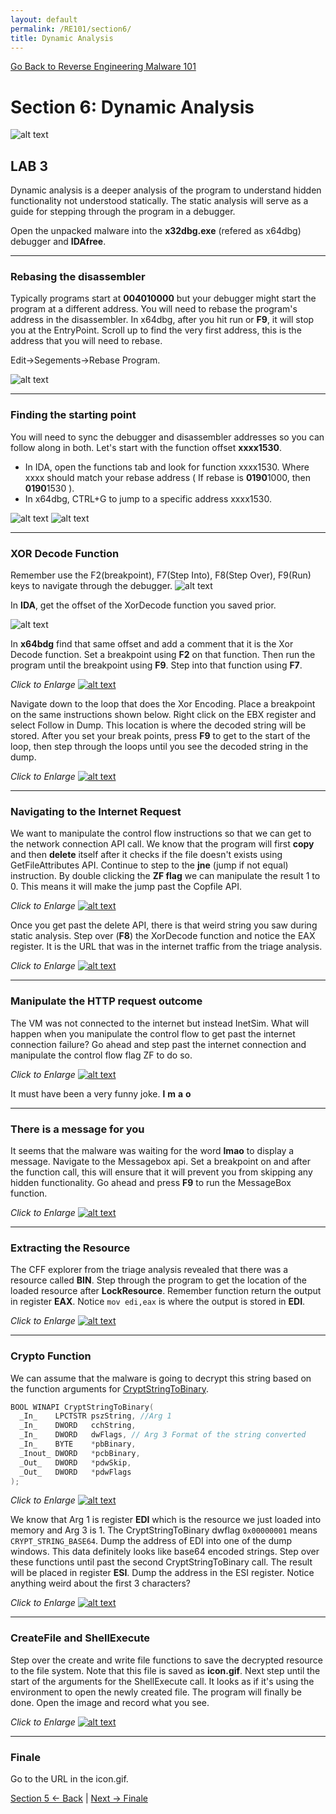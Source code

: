 ```yaml
---
layout: default
permalink: /RE101/section6/
title: Dynamic Analysis
---
```

[Go Back to Reverse Engineering Malware 101](https://securedorg.github.io/RE101/)

# Section 6: Dynamic Analysis #

![alt text](https://securedorg.github.io/images/hackerman.gif "hackerman")

## LAB 3
Dynamic analysis is a deeper analysis of the program to understand hidden functionality not understood statically. The static analysis will serve as a guide for stepping through the program in a debugger.

Open the unpacked malware into the **x32dbg.exe** (refered as x64dbg) debugger and **IDAfree**.

--- 

### Rebasing the disassembler

Typically programs start at **004010000** but your debugger might start the program at a different address. You will need to rebase the program's address in the disassembler. In x64dbg, after you hit run or **F9**, it will stop you at the EntryPoint. Scroll up to find the very first address, this is the address that you will need to rebase. 

Edit->Segements->Rebase Program.

![alt text](https://securedorg.github.io/images/dyn2.png "Victim and Sniffer")

--- 

### Finding the starting point

You will need to sync the debugger and disassembler addresses so you can follow along in both. Let's start with the function offset **xxxx1530**.
* In IDA, open the functions tab and look for function xxxx1530. Where xxxx should match your rebase address ( If rebase is **0190**1000, then **0190**1530 ).
* In x64dbg, CTRL+G to jump to a specific address xxxx1530.

![alt text](https://securedorg.github.io/images/dyn3.png "IDAmain")
![alt text](https://securedorg.github.io/images/dyn4.png "x64dbg Jump")

---

### XOR Decode Function

Remember use the F2(breakpoint), F7(Step Into), F8(Step Over), F9(Run) keys to navigate through the debugger. 
![alt text](https://securedorg.github.io/images/dyn6.png "xordecode")

In **IDA**, get the offset of the XorDecode function you saved prior.

![alt text](https://securedorg.github.io/images/dyn8.png "xordecode")

In **x64bdg** find that same offset and add a comment that it is the Xor Decode function. Set a breakpoint using **F2** on that function. Then run the program until the breakpoint using **F9**. Step into that function using **F7**.

*Click to Enlarge*
[![alt text](https://securedorg.github.io/images/dyn5.gif "xordecode")](https://securedorg.github.io/images/dyn5.gif)

Navigate down to the loop that does the Xor Encoding. Place a breakpoint on the same instructions shown below. Right click on the EBX register and select Follow in Dump. This location is where the decoded string will be stored. After you set your break points, press **F9** to get to the start of the loop, then step through the loops until you see the decoded string in the dump.

*Click to Enlarge*
[![alt text](https://securedorg.github.io/images/dyn9.png "xordecode")](https://securedorg.github.io/images/dyn9.png)

---

### Navigating to the Internet Request

We want to manipulate the control flow instructions so that we can get to the network connection API call. We know that the program will first **copy** and then **delete** itself after it checks if the file doesn't exists using GetFileAttributes API. Continue to step to the **jne** (jump if not equal) instruction. By double clicking the **ZF flag** we can manipulate the result 1 to 0. This means it will make the jump past the Copfile API.

*Click to Enlarge*
[![alt text](https://securedorg.github.io/images/dyn10.gif "ZF Flag")](https://securedorg.github.io/images/dyn10.gif)

Once you get past the delete API, there is that weird string you saw during static analysis. Step over (**F8**) the XorDecode function and notice the EAX register. It is the URL that was in the internet traffic from the triage analysis. 

*Click to Enlarge*
[![alt text](https://securedorg.github.io/images/dyn11.png "Nav to Internet")](https://securedorg.github.io/images/dyn11.png)

---

### Manipulate the HTTP request outcome

The VM was not connected to the internet but instead InetSim. What will happen when you manipulate the control flow to get past the internet connection failure? Go ahead and step past the internet connection and manipulate the control flow flag ZF to do so.

*Click to Enlarge*
[![alt text](https://securedorg.github.io/images/dyn12.gif "Nav past Internet")](https://securedorg.github.io/images/dyn12.gif)

It must have been a very funny joke. **l** **m** **a** **o**

---

### There is a message for you

It seems that the malware was waiting for the word **lmao** to display a message. Navigate to the Messagebox api. Set a breakpoint on and after the function call, this will ensure that it will prevent you from skipping any hidden functionality. Go ahead and press **F9** to run the MessageBox function.

*Click to Enlarge*
[![alt text](https://securedorg.github.io/images/dyn13.gif "Yo this is Dope")](https://securedorg.github.io/images/dyn13.gif)

---

### Extracting the Resource

The CFF explorer from the triage analysis revealed that there was a resource called **BIN**. Step through the program to get the location of the loaded resource after **LockResource**. Remember function return the output in register **EAX**.  Notice `mov edi,eax` is where the output is stored in **EDI**.

*Click to Enlarge*
[![alt text](https://securedorg.github.io/images/dyn14.png "ResourceLoad")](https://securedorg.github.io/images/dyn14.png)

---

### Crypto Function

We can assume that the malware is going to decrypt this string based on the function arguments for [CryptStringToBinary](https://msdn.microsoft.com/en-us/library/windows/desktop/aa380285.aspx).

```C++
BOOL WINAPI CryptStringToBinary(
  _In_    LPCTSTR pszString, //Arg 1
  _In_    DWORD   cchString,
  _In_    DWORD   dwFlags, // Arg 3 Format of the string converted
  _In_    BYTE    *pbBinary,
  _Inout_ DWORD   *pcbBinary,
  _Out_   DWORD   *pdwSkip,
  _Out_   DWORD   *pdwFlags
);
```

*Click to Enlarge*
[![alt text](https://securedorg.github.io/images/dyn15.png "CryptString")](https://securedorg.github.io/images/dyn15.png)

We know that Arg 1 is register **EDI** which is the resource we just loaded into memory and Arg 3 is 1. The CryptStringToBinary dwflag `0x00000001` means `CRYPT_STRING_BASE64`. Dump the address of EDI into one of the dump windows. This data definitely looks like base64 encoded strings. Step over these functions until past the second CryptStringToBinary call. The result will be placed in register **ESI**. Dump the address in the ESI register. Notice anything weird about the first 3 characters?

*Click to Enlarge*
[![alt text](https://securedorg.github.io/images/dyn16.png "Post CryptString")](https://securedorg.github.io/images/dyn16.png)

---

### CreateFile and ShellExecute

Step over the create and write file functions to save the decrypted resource to the file system. Note that this file is saved as **icon.gif**. Next step until the start of the arguments for the ShellExecute call. It looks as if it's using the environment to open the newly created file. The program will finally be done. Open the image and record what you see.

*Click to Enlarge*
[![alt text](https://securedorg.github.io/images/dyn17.gif "ShellExecute")](https://securedorg.github.io/images/dyn17.gif)

---

### Finale

Go to the URL in the icon.gif.

[Section 5 <- Back](https://securedorg.github.io/RE101/section5) | [Next -> Finale](https://securedorg.github.io/RE101/section6.1)